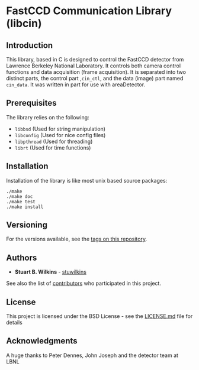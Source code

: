 FastCCD Communication Library (libcin)
======================================

Introduction
------------

This library, based in C is designed to control the FastCCD detector from
Lawrence Berkeley National Laboratory. It controls both camera control functions
and data acquisition (frame acquisition). It is separated into two distinct
parts, the control part ,`cin_ctl`, and the data (image) part named `cin_data`.
It was written in part for use with areaDetector.

Prerequisites
-------------

The library relies on the following:

* `libbsd` (Used for string manipulation)
* `libconfig` (Used for nice config files)
* `libpthread` (Used for threading)
* `librt` (Used for time functions)

Installation
------------

Installation of the library is like most unix based source packages:

```
./make
./make doc
./make test
./make install
```

Versioning
----------

For the versions available, see the [tags on this
repository](https://github.com/your/project/tags). 


Authors
-------

* **Stuart B. Wilkins** - [stuwilkins](https://github.com/stuwilkins)

See also the list of
[contributors](https://github.com/NSLS-II/libcin/contributors) who participated
in this project.


License
-------

This project is licensed under the BSD License - see the
[LICENSE.md](LICENSE.md) file for details

Acknowledgments
---------------

A huge thanks to Peter Dennes, John Joseph and the detector team at LBNL
